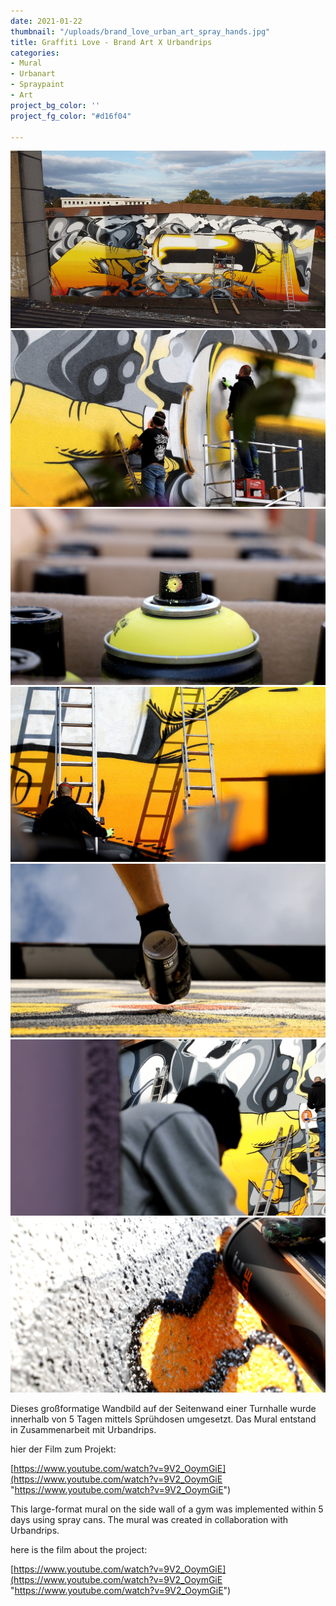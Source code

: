 ```yaml
---
date: 2021-01-22
thumbnail: "/uploads/brand_love_urban_art_spray_hands.jpg"
title: Graffiti Love - Brand Art X Urbandrips
categories:
- Mural
- Urbanart
- Spraypaint
- Art
project_bg_color: ''
project_fg_color: "#d16f04"

---
```

![](/uploads/brand_love_urban_art_spray_work.jpg)![](/uploads/4f763f5d-c919-43a7-9322-e93ca26e3888.jpeg)![](/uploads/8c28b1e3-652e-42b7-ad98-2cbcec926df7.jpeg)![](/uploads/b9b6ab27-447c-48e6-b2cb-48dea8e5fe32.jpeg)![](/uploads/07d524a4-b7c5-489f-a183-bd825575e083.jpeg)![](/uploads/af243d01-f204-4b8e-b8ab-c15c41c5d07f.jpeg)![](/uploads/1c0a4cd1-1442-484c-8643-4d9f0a622e3f.jpeg)

Dieses großformatige Wandbild auf der Seitenwand einer Turnhalle wurde innerhalb von 5 Tagen mittels Sprühdosen umgesetzt. Das Mural entstand in Zusammenarbeit mit Urbandrips.

hier der Film zum Projekt:

[https://www.youtube.com/watch?v=9V2_OoymGiE](https://www.youtube.com/watch?v=9V2_OoymGiE "https://www.youtube.com/watch?v=9V2_OoymGiE")

This large-format mural on the side wall of a gym was implemented within 5 days using spray cans. The mural was created in collaboration with Urbandrips.

here is the film about the project:

[https://www.youtube.com/watch?v=9V2_OoymGiE](https://www.youtube.com/watch?v=9V2_OoymGiE "https://www.youtube.com/watch?v=9V2_OoymGiE")